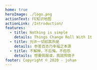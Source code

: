 ```yaml
---
home: true
heroImage: ./logo.png
actionText: FE知识地图
actionLink: /Introduction/
features:
  - title: Nothing is simple
    details: Things Change Roll With It
  - title: 允许一切如其所是
    details: 参差百态乃幸福之本源
  - title: 不解释，不后悔，不抱怨
    details: 想要佩服谁，我就照镜子
footer: Copyright © 2020 - johan
---
```

